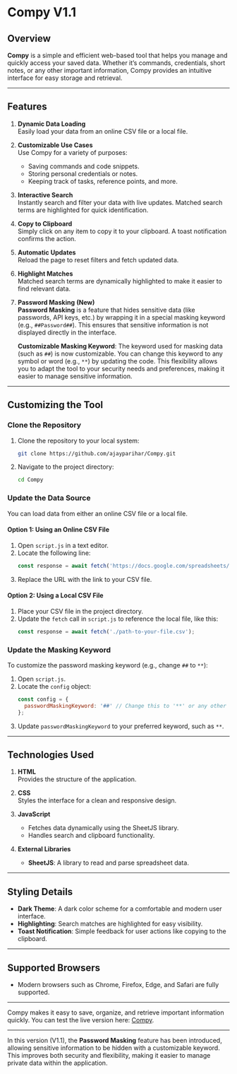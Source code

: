 # Compy V1.1

## Overview
**Compy** is a simple and efficient web-based tool that helps you manage and quickly access your saved data. Whether it’s commands, credentials, short notes, or any other important information, Compy provides an intuitive interface for easy storage and retrieval.

---

## Features
1. **Dynamic Data Loading**  
   Easily load your data from an online CSV file or a local file.

2. **Customizable Use Cases**  
   Use Compy for a variety of purposes:  
   - Saving commands and code snippets.  
   - Storing personal credentials or notes.  
   - Keeping track of tasks, reference points, and more.

3. **Interactive Search**  
   Instantly search and filter your data with live updates. Matched search terms are highlighted for quick identification.

4. **Copy to Clipboard**  
   Simply click on any item to copy it to your clipboard. A toast notification confirms the action.

5. **Automatic Updates**  
   Reload the page to reset filters and fetch updated data.

6. **Highlight Matches**  
   Matched search terms are dynamically highlighted to make it easier to find relevant data.

7. **Password Masking** **(New)**  
   **Password Masking** is a feature that hides sensitive data (like passwords, API keys, etc.) by wrapping it in a special masking keyword (e.g., `##Password##`). This ensures that sensitive information is not displayed directly in the interface.  
   
   **Customizable Masking Keyword**: The keyword used for masking data (such as `##`) is now customizable. You can change this keyword to any symbol or word (e.g., `**`) by updating the code. This flexibility allows you to adapt the tool to your security needs and preferences, making it easier to manage sensitive information.

---

## Customizing the Tool

### Clone the Repository
1. Clone the repository to your local system:
   ```bash
   git clone https://github.com/ajayparihar/Compy.git
   ```
2. Navigate to the project directory:
   ```bash
   cd Compy
   ```

### Update the Data Source
You can load data from either an online CSV file or a local file.

#### Option 1: Using an Online CSV File
1. Open `script.js` in a text editor.
2. Locate the following line:
   ```javascript
   const response = await fetch('https://docs.google.com/spreadsheets/d/e/2PACX-1vQzW7nf7zVPPuQaV3DQuCH3lxkog_lfNR437sjIOVfxW9ddOuEleLqH_XfjBPYRCQ/pub?gid=1883989031&single=true&output=csv');
   ```
3. Replace the URL with the link to your CSV file.

#### Option 2: Using a Local CSV File
1. Place your CSV file in the project directory.
2. Update the `fetch` call in `script.js` to reference the local file, like this:
   ```javascript
   const response = await fetch('./path-to-your-file.csv');
   ```

### Update the Masking Keyword
To customize the password masking keyword (e.g., change `##` to `**`):
1. Open `script.js`.
2. Locate the `config` object:
   ```javascript
   const config = {
     passwordMaskingKeyword: '##' // Change this to '**' or any other keyword
   };
   ```
3. Update `passwordMaskingKeyword` to your preferred keyword, such as `**`.

---

## Technologies Used
1. **HTML**  
   Provides the structure of the application.

2. **CSS**  
   Styles the interface for a clean and responsive design.

3. **JavaScript**  
   - Fetches data dynamically using the SheetJS library.  
   - Handles search and clipboard functionality.

4. **External Libraries**  
   - **SheetJS**: A library to read and parse spreadsheet data.

---

## Styling Details
- **Dark Theme**: A dark color scheme for a comfortable and modern user interface.  
- **Highlighting**: Search matches are highlighted for easy visibility.  
- **Toast Notification**: Simple feedback for user actions like copying to the clipboard.

---

## Supported Browsers
- Modern browsers such as Chrome, Firefox, Edge, and Safari are fully supported.

---

Compy makes it easy to save, organize, and retrieve important information quickly. You can test the live version here: [Compy](https://ajayparihar.github.io/Compy).

---

In this version (V1.1), the **Password Masking** feature has been introduced, allowing sensitive information to be hidden with a customizable keyword. This improves both security and flexibility, making it easier to manage private data within the application.